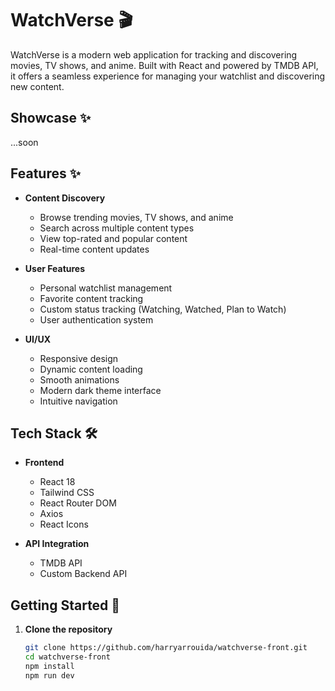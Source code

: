 
# WatchVerse 🎬

WatchVerse is a modern web application for tracking and discovering movies, TV shows, and anime. Built with React and powered by TMDB API, it offers a seamless experience for managing your watchlist and discovering new content.

## Showcase ✨
...soon

## Features ✨

- **Content Discovery**
  - Browse trending movies, TV shows, and anime
  - Search across multiple content types
  - View top-rated and popular content
  - Real-time content updates

- **User Features**
  - Personal watchlist management
  - Favorite content tracking
  - Custom status tracking (Watching, Watched, Plan to Watch)
  - User authentication system

- **UI/UX**
  - Responsive design
  - Dynamic content loading
  - Smooth animations
  - Modern dark theme interface
  - Intuitive navigation

## Tech Stack 🛠

- **Frontend**
  - React 18
  - Tailwind CSS
  - React Router DOM
  - Axios
  - React Icons

- **API Integration**
  - TMDB API
  - Custom Backend API

## Getting Started 🚀

1. **Clone the repository**
   ```bash
   git clone https://github.com/harryarrouida/watchverse-front.git
   cd watchverse-front 
   npm install 
   npm run dev
